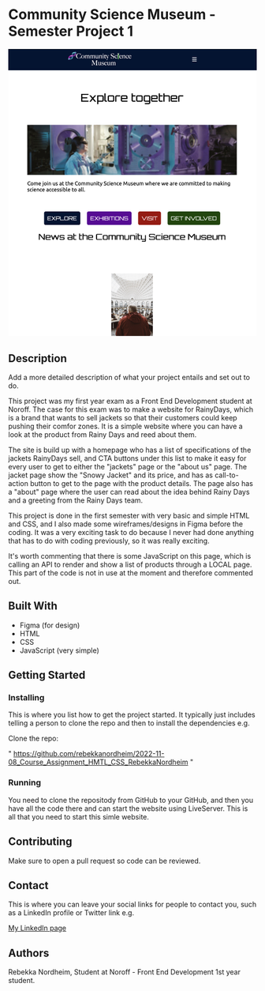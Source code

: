 # Community Science Museum - Semester Project 1

![image](images/Skjermbilde%202023-05-31%20kl.%2022.16.04.png)

## Description

Add a more detailed description of what your project entails and set out to do.

This project was my first year exam as a Front End Development student at Noroff. The case for this exam was to make a website for RainyDays, which is a brand that wants to sell jackets so that their customers could keep pushing their comfor zones. It is a simple website where you can have a look at the product from Rainy Days and reed about them.

The site is build up with a homepage who has a list of specifications of the jackets RainyDays sell, and CTA buttons under this list to make it easy for every user to get to either the "jackets" page or the "about us" page.
The jacket page show the "Snowy Jacket" and its price, and has as call-to-action button to get to the page with the product details.
The page also has a "about" page where the user can read about the idea behind Rainy Days and a greeting from the Rainy Days team.

This project is done in the first semester with very basic and simple HTML and CSS, and I also made some wireframes/designs in Figma before the coding. It was a very exciting task to do because I never had done anything that has to do with coding previously, so it was really exciting.

It's worth commenting that there is some JavaScript on this page, which is calling an API to render and show a list of products through a LOCAL page. This part of the code is not in use at the moment and therefore commented out.

## Built With

- Figma (for design)
- HTML
- CSS
- JavaScript (very simple)

## Getting Started

### Installing

This is where you list how to get the project started. It typically just includes telling a person to clone the repo and then to install the dependencies e.g.

Clone the repo:

" https://github.com/rebekkanordheim/2022-11-08_Course_Assignment_HMTL_CSS_RebekkaNordheim "

### Running

You need to clone the repositody from GitHub to your GitHub, and then you have all the code there and can start the website using LiveServer.
This is all that you need to start this simle website.

## Contributing

Make sure to open a pull request so code can be reviewed.

## Contact

This is where you can leave your social links for people to contact you, such as a LinkedIn profile or Twitter link e.g.

[My LinkedIn page](https://no.linkedin.com/in/rebekka-nordheim-903377194)

## Authors

Rebekka Nordheim, Student at Noroff - Front End Development 1st year student.
